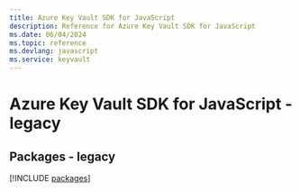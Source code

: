 ```yaml
---
title: Azure Key Vault SDK for JavaScript
description: Reference for Azure Key Vault SDK for JavaScript
ms.date: 06/04/2024
ms.topic: reference
ms.devlang: javascript
ms.service: keyvault
---
```

# Azure Key Vault SDK for JavaScript - legacy
## Packages - legacy
[!INCLUDE [packages](key-vault-index.md)]